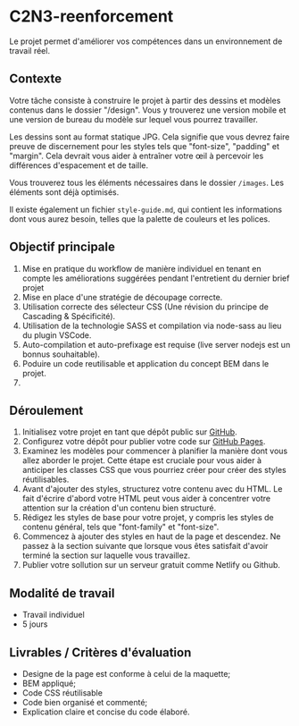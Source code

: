 # C2N3-reenforcement

Le projet permet d'améliorer vos compétences dans un environnement de travail réel.

## Contexte

Votre tâche consiste à construire le projet à partir des dessins et modèles contenus dans le dossier "/design". Vous y trouverez une version mobile et une version de bureau du modèle sur lequel vous pourrez travailler.

Les dessins sont au format statique JPG. Cela signifie que vous devrez faire preuve de discernement pour les styles tels que "font-size", "padding" et "margin". Cela devrait vous aider à entraîner votre œil à percevoir les différences d'espacement et de taille.

Vous trouverez tous les éléments nécessaires dans le dossier `/images`. Les éléments sont déjà optimisés.

Il existe également un fichier `style-guide.md`, qui contient les informations dont vous aurez besoin, telles que la palette de couleurs et les polices.

## Objectif principale

1. Mise en pratique du workflow de manière individuel en tenant en compte les améliorations suggérées pendant l'entretient du dernier brief projet
2. Mise en place d'une stratégie de découpage correcte.
3. Utilisation correcte des sélecteur CSS (Une révision du principe de Cascading & Spécificité).
4. Utilisation de la technologie SASS et compilation via node-sass au lieu du plugin VSCode.
5. Auto-compilation et auto-prefixage est requise (live server nodejs est un bonnus souhaitable).
6. Poduire un code reutilisable et application du concept BEM dans le projet.
7.

## Déroulement

1. Initialisez votre projet en tant que dépôt public sur [GitHub](https://github.com/).
2. Configurez votre dépôt pour publier votre code sur [GitHub Pages](https://pages.github.com).
3. Examinez les modèles pour commencer à planifier la manière dont vous allez aborder le projet. Cette étape est cruciale pour vous aider à anticiper les classes CSS que vous pourriez créer pour créer des styles réutilisables.
4. Avant d'ajouter des styles, structurez votre contenu avec du HTML. Le fait d'écrire d'abord votre HTML peut vous aider à concentrer votre attention sur la création d'un contenu bien structuré.
5. Rédigez les styles de base pour votre projet, y compris les styles de contenu général, tels que "font-family" et "font-size".
6. Commencez à ajouter des styles en haut de la page et descendez. Ne passez à la section suivante que lorsque vous êtes satisfait d'avoir terminé la section sur laquelle vous travaillez.
7. Publier votre sollution sur un serveur gratuit comme Netlify ou Github.

## Modalité de travail

- Travail individuel
- 5 jours

## Livrables / Critères d'évaluation

- Designe de la page est conforme à celui de la maquette;
- BEM appliqué;
- Code CSS réutilisable
- Code bien organisé et commenté;
- Explication claire et concise du code élaboré.
